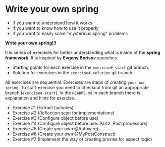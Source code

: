 # Write your own spring
* If you want to understand how it works
* If you want to know how to use it properly
* If you want to easily solve "mysterious spring" problems 

 __Write your own spring!!!__

It is series of exercises for better understanding what is inside of the __spring framework__.
It is inspired by __Evgeny Borisov__ speeches.

* Starting points for each exercise in the ```exercise#-start``` git branch.
* Solution for exercises in the ```exercise#-solution``` git branch

All exercises are sequential. Exercises are steps of creating ```your own spring```.
To start exercise you need to checkout from git an appropriate branch (```exercise#-start```). 
In the ```README.md``` in each branch there is explanation and hints for exercise.

* Exercise #1 (Extract factories)
* Exercise #2 (Reflection scan for implementations)
* Exercise #3 (Configure object before use)
* Exercise #4 (Configure object before use. Part2. Post processors)
* Exercise #5 (Create your own @Autowire)
* Exercise #6 (Create your own @MyPostConstruct)
* Exercise #7 (Implement the way of creating proxies for aspect logic)